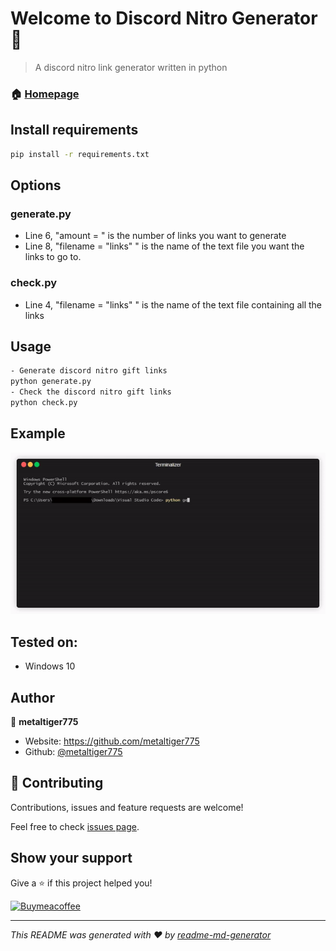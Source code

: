# Welcome to Discord Nitro Generator 👋

> A discord nitro link generator written in python

### 🏠 [Homepage](https://github.com/metaltiger775/Simple-Python-Spyware)

## Install requirements

```sh
pip install -r requirements.txt
```
## Options
### generate.py
- Line 6, "amount = " is the number of links you want to generate
- Line 8, "filename = "links" " is the name of the text file you want the links to go to.
### check.py
- Line 4, "filename = "links" " is the name of the text file containing all the links

## Usage

```sh
- Generate discord nitro gift links
python generate.py
- Check the discord nitro gift links
python check.py
```
## Example

![gif](https://github.com/metaltiger775/Discord-Nitro-Generator/blob/main/render.gif/)

## Tested on:
- Windows 10

## Author

👤 **metaltiger775**

* Website: https://github.com/metaltiger775
* Github: [@metaltiger775](https://github.com/metaltiger775)

## 🤝 Contributing

Contributions, issues and feature requests are welcome!

Feel free to check [issues page](https://github.com/metaltiger775/Discord-Nitro-Generator/issues). 

## Show your support

Give a ⭐️ if this project helped you!

[![Buymeacoffee](https://www.paypalobjects.com/en_US/i/btn/btn_donateCC_LG.gif)](https://www.buymeacoffee.com/metaltiger775)

***
_This README was generated with ❤️ by [readme-md-generator](https://github.com/kefranabg/readme-md-generator)_
